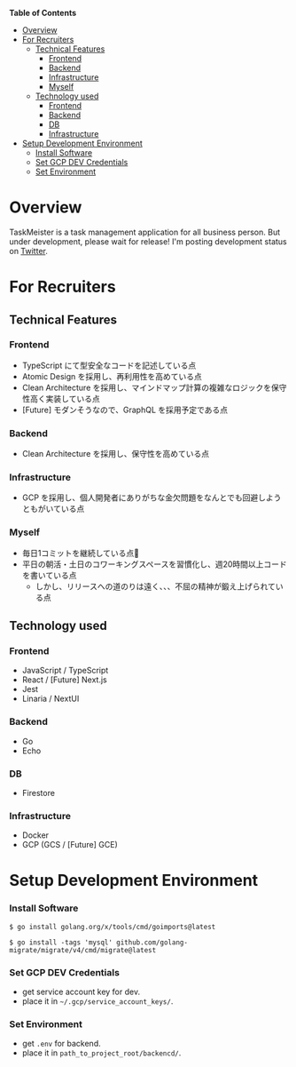 <!-- START doctoc generated TOC please keep comment here to allow auto update -->
<!-- DON'T EDIT THIS SECTION, INSTEAD RE-RUN doctoc TO UPDATE -->
**Table of Contents**

- [Overview](#overview)
- [For Recruiters](#for-recruiters)
  - [Technical Features](#technical-features)
    - [Frontend](#frontend)
    - [Backend](#backend)
    - [Infrastructure](#infrastructure)
    - [Myself](#myself)
  - [Technology used](#technology-used)
    - [Frontend](#frontend-1)
    - [Backend](#backend-1)
    - [DB](#db)
    - [Infrastructure](#infrastructure-1)
- [Setup Development Environment](#setup-development-environment)
    - [Install Software](#install-software)
    - [Set GCP DEV Credentials](#set-gcp-dev-credentials)
    - [Set Environment](#set-environment)

<!-- END doctoc generated TOC please keep comment here to allow auto update -->

# Overview

TaskMeister is a task management application for all business person. But under development, please wait for release!
I'm posting development status on [Twitter](https://twitter.com/HitoroOhira).

# For Recruiters

## Technical Features

### Frontend

- TypeScript にて型安全なコードを記述している点
- Atomic Design を採用し、再利用性を高めている点
- Clean Architecture を採用し、マインドマップ計算の複雑なロジックを保守性高く実装している点
- [Future] モダンそうなので、GraphQL を採用予定である点

### Backend

- Clean Architecture を採用し、保守性を高めている点

### Infrastructure

- GCP を採用し、個人開発者にありがちな金欠問題をなんとでも回避しようともがいている点

### Myself

- 毎日1コミットを継続している点💪
- 平日の朝活・土日のコワーキングスペースを習慣化し、週20時間以上コードを書いている点
    - しかし、リリースへの道のりは遠く、、、不屈の精神が鍛え上げられている点

## Technology used

### Frontend

- JavaScript / TypeScript
- React / [Future] Next.js
- Jest
- Linaria / NextUI

### Backend

- Go
- Echo

### DB

- Firestore

### Infrastructure

- Docker
- GCP (GCS / [Future] GCE)

# Setup Development Environment

### Install Software

```shell
$ go install golang.org/x/tools/cmd/goimports@latest

$ go install -tags 'mysql' github.com/golang-migrate/migrate/v4/cmd/migrate@latest
```

### Set GCP DEV Credentials

- get service account key for dev.
- place it in `~/.gcp/service_account_keys/`.

### Set Environment

- get `.env` for backend.
- place it in `path_to_project_root/backencd/`.


